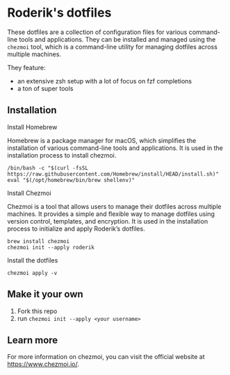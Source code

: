 # Roderik's dotfiles

These dotfiles are a collection of configuration files for various command-line tools and applications. They can be installed and managed using the `chezmoi` tool, which is a command-line utility for managing dotfiles across multiple machines.

They feature:

- an extensive zsh setup with a lot of focus on fzf completions
- a ton of super tools

## Installation

Install Homebrew

Homebrew is a package manager for macOS, which simplifies the installation of various command-line tools and applications. It is used in the installation process to install chezmoi.

```
/bin/bash -c "$(curl -fsSL https://raw.githubusercontent.com/Homebrew/install/HEAD/install.sh)"
eval "$(/opt/homebrew/bin/brew shellenv)"
```

Install Chezmoi

Chezmoi is a tool that allows users to manage their dotfiles across multiple machines. It provides a simple and flexible way to manage dotfiles using version control, templates, and encryption. It is used in the installation process to initialize and apply Roderik’s dotfiles.

```
brew install chezmoi
chezmoi init --apply roderik
```

Install the dotfiles

```
chezmoi apply -v
```

## Make it your own

1. Fork this repo
2. run `chezmoi init --apply <your username>`

## Learn more

For more information on chezmoi, you can visit the official website at https://www.chezmoi.io/.
